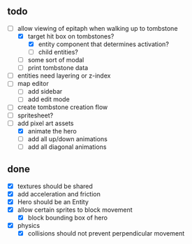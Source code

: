 ## todo
- [ ] allow viewing of epitaph when walking up to tombstone
  - [x] target hit box on tombstones?
    - [x] entity component that determines activation?
    - [ ] child entities?
  - [ ] some sort of modal
  - [ ] print tombstone data
- [ ] entities need layering or z-index
- [ ] map editor
  - [ ] add sidebar
  - [ ] add edit mode
- [ ] create tombstone creation flow
- [ ] spritesheet?
- [ ] add pixel art assets
  - [x] animate the hero
  - [ ] add all up/down animations
  - [ ] add all diagonal animations

## done
- [x] textures should be shared
- [x] add acceleration and friction
- [x] Hero should be an Entity
- [x] allow certain sprites to block movement
  - [x] block bounding box of hero
- [x] physics
  - [x] collisions should not prevent perpendicular movement

